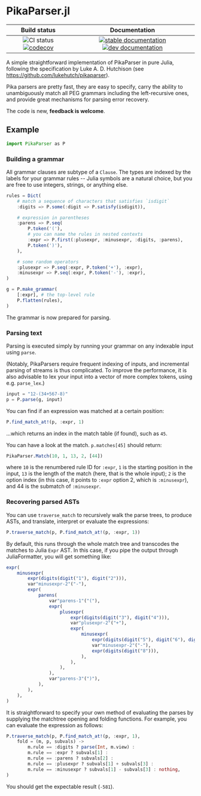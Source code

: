 
# PikaParser.jl

| Build status | Documentation |
|:---:|:---:|
| ![CI status](https://github.com/LCSB-BioCore/PikaParser.jl/workflows/CI/badge.svg?branch=master) [![codecov](https://codecov.io/gh/LCSB-BioCore/PikaParser.jl/branch/master/graph/badge.svg?token=A2ui7exGIH)](https://codecov.io/gh/LCSB-BioCore/PikaParser.jl) | [![stable documentation](https://img.shields.io/badge/docs-stable-blue)](https://lcsb-biocore.github.io/PikaParser.jl/stable) [![dev documentation](https://img.shields.io/badge/docs-dev-cyan)](https://lcsb-biocore.github.io/PikaParser.jl/dev) |

A simple straightforward implementation of PikaParser in pure Julia, following
the specification by Luke A. D. Hutchison (see
https://github.com/lukehutch/pikaparser).

Pika parsers are pretty fast, they are easy to specify, carry the ability to
unambiguously match all PEG grammars including the left-recursive ones, and
provide great mechanisms for parsing error recovery.

The code is new, **feedback is welcome**.

## Example

```julia
import PikaParser as P
```

### Building a grammar

All grammar clauses are subtype of a `Clause`. The types are indexed by the
labels for your grammar rules -- Julia symbols are a natural choice, but you
are free to use integers, strings, or anything else.

```julia
rules = Dict(
    # match a sequence of characters that satisfies `isdigit`
    :digits => P.some(:digit => P.satisfy(isdigit)),

    # expression in parentheses
    :parens => P.seq(
        P.token('('),
        # you can name the rules in nested contexts
        :expr => P.first(:plusexpr, :minusexpr, :digits, :parens),
        P.token(')'),
    ),

    # some random operators
    :plusexpr => P.seq(:expr, P.token('+'), :expr),
    :minusexpr => P.seq(:expr, P.token('-'), :expr),
)

g = P.make_grammar(
    [:expr], # the top-level rule
    P.flatten(rules),
)
```

The grammar is now prepared for parsing.

### Parsing text

Parsing is executed simply by running your grammar on any indexable input using
`parse`.

(Notably, PikaParsers require frequent indexing of inputs, and incremental
parsing of streams is thus complicated. To improve the performance, it is also
advisable to lex your input into a vector of more complex tokens, using e.g.
`parse_lex`.)

```julia
input = "12-(34+567-8)"
p = P.parse(g, input)
```

You can find if an expression was matched at a certain position:
```julia
P.find_match_at!(p, :expr, 1)
```
...which returns an index in the match table (if found), such as `45`.

You can have a look at the match. `p.matches[45]` should return:
```julia
PikaParser.Match(10, 1, 13, 2, [44])
```
where `10` is the renumbered rule ID for `:expr`, `1` is the starting position
in the input, `13` is the length of the match (here, that is the whole input);
`2` is the option index (in this case, it points to `:expr` option 2, which is
`:minusexpr`), and 44 is the submatch of `:minusexpr`.

### Recovering parsed ASTs

You can use `traverse_match` to recursively walk the parse trees, to produce
ASTs, and translate, interpret or evaluate the expressions:
```julia
P.traverse_match(p, P.find_match_at!(p, :expr, 1))
```
By default, this runs through the whole match tree and transcodes the matches
to Julia `Expr` AST. In this case, if you pipe the output through
JuliaFormatter, you will get something like:
```julia
expr(
    minusexpr(
        expr(digits(digit("1"), digit("2"))),
        var"minusexpr-2"("-"),
        expr(
            parens(
                var"parens-1"("("),
                expr(
                    plusexpr(
                        expr(digits(digit("3"), digit("4"))),
                        var"plusexpr-2"("+"),
                        expr(
                            minusexpr(
                                expr(digits(digit("5"), digit("6"), digit("7"))),
                                var"minusexpr-2"("-"),
                                expr(digits(digit("8"))),
                            ),
                        ),
                    ),
                ),
                var"parens-3"(")"),
            ),
        ),
    ),
)
```

It is straightforward to specify your own method of evaluating the parses by
supplying the matchtree opening and folding functions. For example, you can
evaluate the expression as follows:
```julia
P.traverse_match(p, P.find_match_at!(p, :expr, 1),
    fold = (m, p, subvals) ->
        m.rule == :digits ? parse(Int, m.view) :
        m.rule == :expr ? subvals[1] :
        m.rule == :parens ? subvals[2] :
        m.rule == :plusexpr ? subvals[1] + subvals[3] :
        m.rule == :minusexpr ? subvals[1] - subvals[3] : nothing,
)
```

You should get the expectable result (`-581`).
